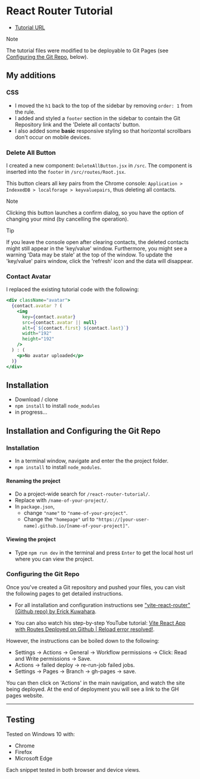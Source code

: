 # React Router Tutorial

- [Tutorial URL](https://reactrouter.com/en/main/start/tutorial)

> [!NOTE]
> The tutorial files were modified to be deployable to Git Pages (see [Configuring the Git Repo](#installation-and-configuring-the-git-repo), below).

## My additions

### CSS

- I moved the `h1` back to the top of the sidebar by removing `order: 1` from the rule.
- I added and styled a `footer` section in the sidebar to contain the Git Repository link and the 'Delete all contacts' button.
- I also added some **basic** responsive styling so that horizontal scrollbars don't occur on mobile devices.

### Delete All Button

I created a new component: `DeleteAllButton.jsx` in `/src`. The component is inserted into the `footer` in `/src/routes/Root.jsx`.

This button clears all key pairs from the Chrome console: `Application > IndexedDB > localforage > keyvaluepairs`, thus deleting all contacts.

> [!NOTE]
> Clicking this button launches a confirm dialog, so you have the option of changing your mind (by cancelling the operation).

> [!TIP]
> If you leave the console open after clearing contacts, the deleted contacts might still appear in the 'key/value' window. Furthermore, you might see a warning 'Data may be stale' at the top of the window. To update the 'key/value' pairs window, click the 'refresh' icon and the data will disappear.

### Contact Avatar

I replaced the existing tutorial code with the following:

```jsx
<div className="avatar">
  {contact.avatar ? (
    <img
      key={contact.avatar}
      src={contact.avatar || null}
      alt={`${contact.first} ${contact.last}`}
      width="192"
      height="192"
    />
  ) : (
    <p>No avatar uploaded</p>
  )}
</div>
```

## Installation

- Download / clone
- `npm install` to install `node_modules`
- in progress...

## Installation and Configuring the Git Repo

### Installation

- In a terminal window, navigate and enter the the project folder.
- `npm install` to install `node_modules`.

#### Renaming the project

- Do a project-wide search for `/react-router-tutorial/`.
- Replace with `/name-of-your-project/`.
- In `package.json`,
  - change `"name"` to `"name-of-your-project"`.
  - Change the `"homepage"` url to `"https://[your-user-name].github.io/[name-of-your-project]"`.

#### Viewing the project

- Type `npm run dev` in the terminal and press `Enter` to get the local host url where you can view the project.

### Configuring the Git Repo

Once you've created a Git repository and pushed your files, you can visit the following pages to get detailed instructions.

- For all installation and configuration instructions see ["vite-react-router" (Github repo) by Erick Kuwahara](https://github.com/ErickKS/vite-react-router/tree/main).

- You can also watch his step-by-step YouTube tutorial: [Vite React App with Routes Deployed on Github | Reload error resolved!](https://youtu.be/uEEj2c3_ydg).

However, the instructions can be boiled down to the following:

- Settings -> Actions -> General -> Workflow permissions -> Click: Read and Write permissions -> Save.
- Actions -> failed deploy -> re-run-job failed jobs.
- Settings -> Pages -> Branch -> gh-pages -> save.

You can then click on 'Actions' in the main navigation, and watch the site being deployed. At the end of deployment you will see a link to the GH pages website.

---

## Testing

Tested on Windows 10 with:

- Chrome
- Firefox
- Microsoft Edge

Each snippet tested in both browser and device views.
